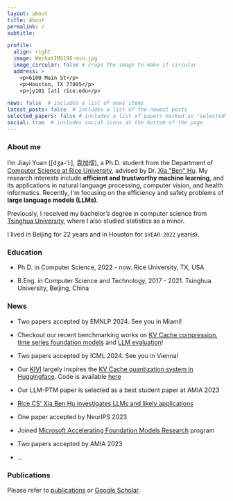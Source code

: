 ```yaml
---
layout: about
title: About
permalink: /
subtitle:

profile:
  align: right
  image: WechatIMG198-min.jpg
  image_circular: false # crops the image to make it circular
  address: >
    <p>6100 Main St</p>
    <p>Houston, TX 77005</p>
    <p>jy101 [at] rice.edu</p>

news: false  # includes a list of news items
latest_posts: false  # includes a list of the newest posts
selected_papers: false # includes a list of papers marked as "selected={true}"
social: true  # includes social icons at the bottom of the page
---
```


### About me

I’m Jiayi Yuan ([dʒa-ˈi:], 袁加熠), a Ph.D. student from the Department of [Computer Science at Rice University](https://cs.rice.edu/), advised by Dr. [Xia "Ben" Hu](https://cs.rice.edu/~xh37/index.html). My research interests include **efficient and trustworthy machine learning**, and its applications in natural language processing, computer vision, and health informatics. Recently, I'm focusing on the efficiency and safety problems of **large language models (LLMs)**.

Previously, I received my bachelor’s degree in computer science from [Tsinghua University](https://www.tsinghua.edu.cn/en/), where I also studied statistics as a minor.

I lived in Beijing for 22 years and in Houston for ``$YEAR-2022`` year~~(~~s~~)~~.

### Education

* Ph.D. in Computer Science, 2022 - now.
Rice University, TX, USA

* B.Eng. in Computer Science and Technology, 2017 - 2021.
Tsinghua University, Beijing, China

### News

- Two papers accepted by EMNLP 2024. See you in Miami!

- Checkout our recent benchmarking works on [KV Cache compression](https://arxiv.org/abs/2407.01527), [time series foundation models](https://arxiv.org/abs/2406.14045) and [LLM evaluation](https://arxiv.org/abs/2408.13704)!

- Two papers accepted by ICML 2024. See you in Vienna!

- Our [KIVI](https://arxiv.org/abs/2402.02750) largely inspires the [KV Cache quantization system in Huggingface](https://huggingface.co/docs/transformers/main/en/kv_cache). Code is available [here](https://github.com/jy-yuan/KIVI)

- Our LLM-PTM paper is selected as a best student paper at AMIA 2023

- [Rice CS' Xia Ben Hu investigates LLMs and likely applications](https://cs.rice.edu/news/rice-cs-xia-ben-hu-investigates-llms-and-likely-applications)

- One paper accepted by NeurIPS 2023

- Joined [Microsoft Accelerating Foundation Models Research](https://www.microsoft.com/en-us/research/collaboration/accelerating-foundation-models-research/) program

- Two papers accepted by AMIA 2023

<!-- - Jul. 2023: One paper accepted by ACM-BCB 2023 -->

<!-- - One paper accepted by ISCA 2023 -->

<!-- - Feb. 2023: One paper accepted by ICASSP 2023 -->

<!-- - Two papers accepted by DAC 2023 -->

<!-- - EyeCoD selected as an IEEE Micro Top Pick 2023 -->

- ...

### Publications

Please refer to [publications](https://jy-yuan.github.io/publications/) or [Google Scholar](https://scholar.google.com/citations?user=XMrlrV8AAAAJ).
